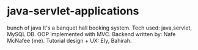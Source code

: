 # java-servlet-applications
bunch of java
It's a banquet hall booking system. Tech used: java,servlet, MySQL DB. OOP implemented with MVC.
Backend written by: Nafe McNafee (me). Tutorial design + UX: Ely, Bahirah. 
